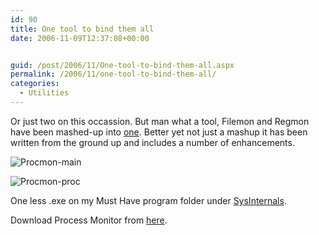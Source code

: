 ```yaml
---
id: 90
title: One tool to bind them all
date: 2006-11-09T12:37:08+00:00


guid: /post/2006/11/One-tool-to-bind-them-all.aspx
permalink: /2006/11/one-tool-to-bind-them-all/
categories:
  - Utilities
---
```

<p>Or just two on this occassion. But man what a tool, Filemon and Regmon have been mashed-up into <a href="http://www.microsoft.com/technet/sysinternals/processesandthreads/processmonitor.mspx">one</a>. Better yet not just a mashup it has been written from the ground up and includes a number of enhancements.</p>
<p><img alt="Procmon-main" src="http://www.merill.net/wp-content/uploads/binary/procmon_2Dmain.gif" border="0" /></p>
<p><img alt="Procmon-proc" src="http://www.merill.net/wp-content/uploads/binary/procmon_2Dproc.gif" border="0" /></p>
<p>One less .exe on my Must Have program folder under <a href="http://www.microsoft.com/technet/sysinternals">SysInternals</a>.</p>
<p>Download Process Monitor from <a href="http://www.microsoft.com/technet/sysinternals/processesandthreads/processmonitor.mspx">here</a>.</p>